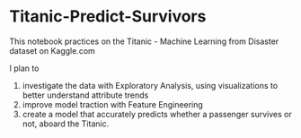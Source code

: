 # Titanic-Predict-Survivors

This notebook practices on the Titanic - Machine Learning from Disaster dataset on Kaggle.com

I plan to 
1) investigate the data with Exploratory Analysis, using visualizations to better understand attribute trends
2) improve model traction with Feature Engineering
3) create a model that accurately predicts whether a passenger survives or not, aboard the Titanic.
